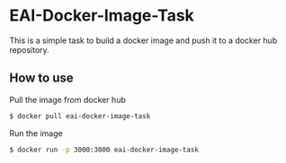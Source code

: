 # EAI-Docker-Image-Task

This is a simple task to build a docker image and push it to a docker hub repository.

## How to use

Pull the image from docker hub

```bash
$ docker pull eai-docker-image-task
```

Run the image

```bash
$ docker run -p 3000:3000 eai-docker-image-task
```
